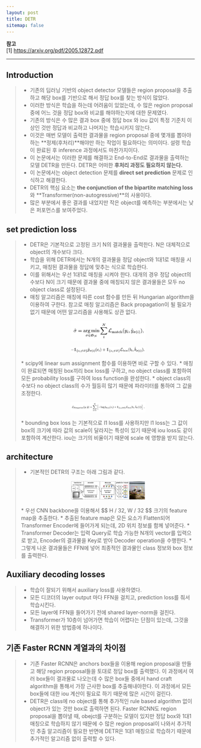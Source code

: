 ```yaml
---
layout: post
title: DETR
sitemap: false
---
```


**참고**  
[1] https://arxiv.org/pdf/2005.12872.pdf  
* * *  

## Introduction
> * 기존의 딥러닝 기반의 object detector 모델들은 region proposal을 추출하고 해당 box를 기반으로 해서 정답 box를 찾는 방식이 많았다.
> * 이러한 방식은 학습을 하는데 어려움이 있었는데, 수 많은 region proposal 중에 어느 것을 정답 box와 비교를 해야하는지에 대한 문제였다.
> * 기존의 방식은 수 많은 결과 box 중에 정답 box 와 iou 값이 특정 기준치 이상인 것만 정답과 비교하고 나머지는 학습시키지 않는다. 
> * 이것은 매번 모델이 출력한 결과물을 region proposal 중에 몇개를 뽑아야하는 **정제(후처리)**해야만 하는 작업이 필요하다는 의미이다. 설령 학습이 완료된 후 inference 과정에서도 마찬가지이다.
> * 이 논문에서는 이러한 문제를 해결하고 End-to-End로 결과물을 출력하는 모델 DETR을 만든다. DETR은 어떠한 **후처리 과정도 필요하지 않는다.**
> * 이 논문에서는 object detection 문제를 **direct set prediction** 문제로 인식하고 해결한다.
> * DETR의 핵심 요소는 **the conjunction of the bipartite matching loss** 와 **Transformer(non-autogressive)**의 사용이다.
> * 많은 부분에서 좋은 결과를 내었지만 작은 object를 예측하는 부분에서는 낮은 퍼포먼스를 보여주었다.


## set prediction loss
> * DETR은 기본적으로 고정된 크기 N의 결과물을 출력한다. N은 대체적으로 object의 개수보다 크다.
> * 학습을 위해 DETR에서는 N개의 결과물을 정답 object와 1대1로 매칭을 시키고, 매칭된 결과물을 정답에 맞추는 식으로 학습한다.
> * 이를 위해서는 우선 1대1로 매칭을 시켜야 한다. 대개의 경우 정답 object의 수보다 N이 크기 때문에 결과물 중에 매칭되지 않은 결과물들은 모두 no object class로 설정된다.
> * 매칭 알고리즘은 매칭에 따른 cost 함수를 만든 뒤 Hungarian algorithm을 이용하여 구한다. 참고로 매칭 알고리즘은 Back propagation이 될 필요가 없기 때문에 어떤 알고리즘을 사용해도 상관 없다.
> <p align="center"><img width="200" src="/assets/img/paper/detr/2.png"></p>  
> <p align="center"><img width="200" src="/assets/img/paper/detr/3.png"></p>
> * scipy에 linear sum assignment 함수를 이용하면 바로 구할 수 있다.
> * 매칭이 완료되면 매칭된 box끼리 box loss를 구하고, no object class를 포함하여 모든 probability loss를 구하여 loss function을 완성한다.
> * object class의 수보다 no object class의 수가 월등히 많기 때문에 파라미터를 통하여 그 값을 조정한다.
> <p align="center"><img width="200" src="/assets/img/paper/detr/4.png"></p>
> * bounding box loss 는 기본적으로 l1 loss를 사용하지만 l1 loss는 그 값이 box의 크기에 따라 값의 scale이 달라지는 특성이 있기 때문에 iou loss도 같이 포함하여 계산한다. iou는 크기의 비율이기 때문에 scale 에 영향을 받지 않는다.

## architecture
> * 기본적인 DETR의 구조는 아래 그림과 같다.
> <p align="center"><img width="200" src="/assets/img/paper/detr/1.png"></p>  
> * 우선 CNN backbone을 이용해서 $$ H / 32, W / 32 $$ 크기의 feature map을 추출한다.
> * 추출된 feature map은 모든 요소가 Flatten되어 Transformer Encoder에 들어가게 되는데, 2D 위치 정보를 함께 넣어준다.
> * Transformer Decoder는 입력 Query로 학습 가능한 N개의 vector를 입력으로 받고, Encoder의 결과물을 Key로 받아 Decoder operation을 수행한다.
> * 그렇게 나온 결과물들은 FFN에 넣어 최종적인 결과물인 class 정보와 box 정보를 출력한다. 

## Auxiliary decoding losses
> * 학습이 잘되기 위해서 auxiliary loss를 사용하였다.
> * 모든 디코더의 layer output 마다 FFN을 걸치고, prediction loss를 줘서 학습시킨다.
> * 모든 layer에 FFN을 들어가기 전에 shared layer-norm을 걸친다.
> * Transformer가 10층이 넘어가면 학습이 어렵다는 단점이 있는데, 그것을 해결하기 위한 방법중에 하나이다.

## 기존 Faster RCNN 계열과의 차이점
> * 기존 Faster RCNN은 anchors box들을 이용해 region proposal을 만들고 해당 region proposal들을 토대로 정답 box를 출력했다. 이 과정에서 여러 box들이 결과물로 나오는데 수 많은 box들 중에서 hand craft algorithm을 통해서 가장 근사한 box를 추출해내야한다. 이 과정에서 모든 box들에 대한 iou 계산이 필요로 하기 때문에 많은 시간이 걸린다.
> * DETR은 class에 no object를 통해 추가적인 rule based algorithm 없이 object가 있는 것만 box로 출력하면 된다. Faster RCNN도 region proposal을 뽑아낼 때, obejct를 구분하는 모델이 있지만 정답 box와 1대1 매칭으로 학습하지 않기 때문에 수 많은 region proposal이 나와서 추가적인 추출 알고리즘이 필요한 반면에 DETR은 1대1 매칭으로 학습하기 때문에 추가적인 알고리즘 없이 출력할 수 있다.